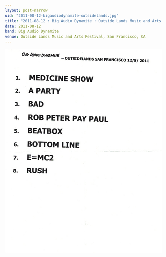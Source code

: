 ```yaml
---
layout: post-narrow
uid: "2011-08-12-bigaudiodynamite-outsidelands.jpg"
title: "2011-08-12 : Big Audio Dynamite : Outside Lands Music and Arts Festival, San Francisco, CA"
date: 2011-08-12
band: Big Audio Dynamite
venue: Outside Lands Music and Arts Festival, San Francisco, CA
---
```


<div class="showcase">
  <img src="/img/2011/08/20110812-BigAudioDynamite-OutsideLands.jpg" alt="2011-08-12-bigaudiodynamite-outsidelands.jpg">
</div>
